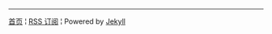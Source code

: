 <hr/>
<footer>
    <div>
      <p class="line">
        <span class="alignleft">
          <a href="/" title="{{ site.title }}">首页</a> &brvbar; 
          <a href="/atom.xml">RSS 订阅</a> &brvbar; 
        </span>
        <span class="alignright">Powered by <a href="https://github.com/mojombo/jekyll">Jekyll </span>
    </p>
    </div>
</footer>